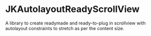 # JKAutolayoutReadyScrollView

A library to create readymade and ready-to-plug in scrollview with autolayout constraints to stretch as per the content size.
